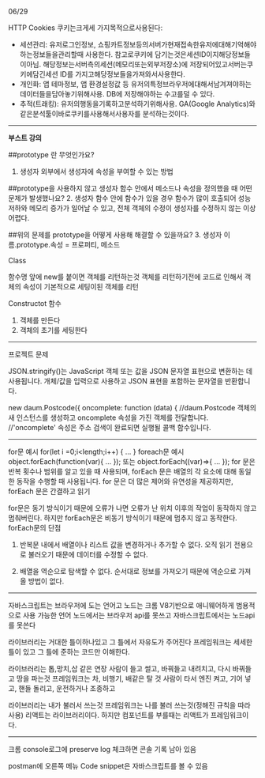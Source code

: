 06/29

HTTP Cookies
쿠키는크게세 가지목적으로사용된다:
- 세션관리: 유저로그인정보, 쇼핑카트정보등의서버가현재접속한유저에대해기억해야하는정보들을관리할때 사용한다. 참고로쿠키에 
담기는것은세션ID이지해당정보들이아님. 해당정보는서버측의세션(메모리또는외부저장소)에 저장되어있고서버는쿠키에담긴세션 
ID를 가지고해당정보들을가져와서사용한다.
- 개인화: 앱 테마정보, 앱 환경설정값 등 유저의특정브라우저에대해서남겨져야하는데이터들을담아놓기위해사용. DB에 저장해야하는 
수고를덜 수 있다.
- 추적(트래킹): 유저의행동을기록하고분석하기위해사용. GA(Google Analytics)와 같은분석툴이바로쿠키를사용해서사용자를 
분석하는것이다.

-----------------------------------------------
**부스트 강의**


##prototype 란 무엇인가요?
1. 생성자 외부에서 생성자에 속성을 부여할 수 있는 방법

##prototype을 사용하지 않고 생성자 함수 안에서 메소드나 속성을 정의했을 때 어떤 문제가 발생했나요?
2. 생성자 함수 안에 함수가 있을 경우 함수가 많이 호출되어 성능저하와 메모리 증가가 일어날 수 있고, 전체 객체의 수정이 생성자를 수정하지 않는 이상 어렵다.

##위의 문제를 prototype을 어떻게 사용해 해결할 수 있을까요?
3. 생성자 이름.prototype.속성 = 프로퍼티, 메소드


Class 

함수명 앞에 new를 붙이면 객체를 리턴하는것 
객체를 리턴하기전에 코드로 인해서 객체의 속성이 기본적으로 세팅이된 객체를 리턴

Constructot 함수
1. 객체를 만든다
2. 객체의 초기를 세팅한다
-----------------------------------------------


프로젝트 문제

JSON.stringify()는 JavaScript 객체 또는 값을 JSON 문자열 표현으로 변환하는 데 사용됩니다. 
개체/값을 입력으로 사용하고 JSON 표현을 포함하는 문자열을 반환합니다.

new daum.Postcode({
    oncomplete: function (data) {
//daum.Postcode 객체의 새 인스턴스를 생성하고 oncomplete 속성을 가진 객체를 전달합니다. 
//'oncomplete' 속성은 주소 검색이 완료되면 실행될 콜백 함수입니다.




-----------------------------------------------

for문 예시
for(let i =0;i<length;i++) {
	...
}
foreach문 예시
object.forEach(function(var){
	...
});
또는
object.forEach((var)=>{
	...
});
for 문은 반복 횟수나 범위를 알고 있을 때 사용되며, forEach 문은 배열의 각 요소에 대해 동일한 동작을 수행할 때 사용됩니다. for 문은 더 많은 제어와 유연성을 제공하지만, forEach 문은 간결하고 읽기

for문은 동기 방식이기 때문에 오류가 나면 오류가 난 위치 이후의 작업이 동작하지 않고 멈춰버린다. 
하지만 forEach문은 비동기 방식이기 때문에 멈추지 않고 동작한다. 
forEach문의 단점

1. 반복문 내에서 배열이나 리스트 값을 변경하거나 추가할 수 없다. 
오직 읽기 전용으로 불러오기 때문에 데이터를 수정할 수 없다. 

2. 배열을 역순으로 탐색할 수 없다. 
순서대로 정보를 가져오기 때문에 역순으로 가져올 방법이 없다. 

-----------------------------------------------
자바스크립트는 브라우저에 도는 언어고
노드는 크롬 V8기반으로 애니웨어하게 범용적으로 사용 가능한 언어
노드에서는 브라우저 api를 못쓰고 자바스크립트에서는 노드api를 못쓴다

라이브러리는 거대한 틀이하나있고 그 틀에서 자유도가 주어진다
프레임워크는 세세한 틀이 있고 그 틀에 준하는 코드만 이해한다.

라이브러리는 톱,망치,삽 같은 연장
사람이 들고 썰고, 바꿔들고 내려치고, 다시 바꿔들고 땅을 파는것
프레임워크는 차, 비행기, 배같은 탈 것
사람이 타서 엔진 켜고, 기어 넣고, 핸들 돌리고, 운전하거나 조종하고

라이브러리는 내가 불러서 쓰는것
프레임워크는 나를 불러 쓰는것(정해진 규칙을 따라 사용)
리액트는 라이브러리이다. 하지만 컴포넌트를 부를때는 리액트가 프레임워크이다.

-----------------------------------------------

크롬 console로그에 preserve log 체크하면 콘솔 기록 남아 있음

postman에 오른쪽 메뉴 Code snippet은 자바스크립트를 볼 수 있음


